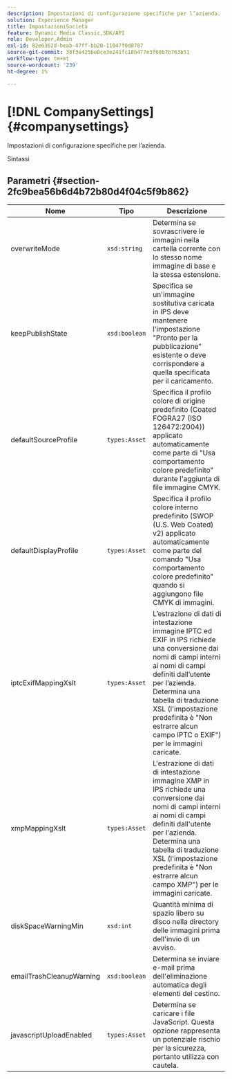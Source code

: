 ```yaml
---
description: Impostazioni di configurazione specifiche per l’azienda.
solution: Experience Manager
title: ImpostazioniSocietà
feature: Dynamic Media Classic,SDK/API
role: Developer,Admin
exl-id: 82e6362d-beab-47ff-bb20-11047f0d8787
source-git-commit: 38f3e425be0ce3e241fc18b477e3f68b7b763b51
workflow-type: tm+mt
source-wordcount: '239'
ht-degree: 1%

---
```


# [!DNL CompanySettings]{#companysettings}

Impostazioni di configurazione specifiche per l’azienda.

Sintassi

## Parametri {#section-2fc9bea56b6d4b72b80d4f04c5f9b862}

| Nome | Tipo | Descrizione |
|---|---|---|
| overwriteMode | `xsd:string` | Determina se sovrascrivere le immagini nella cartella corrente con lo stesso nome immagine di base e la stessa estensione. |
| keepPublishState | `xsd:boolean` | Specifica se un&#39;immagine sostitutiva caricata in IPS deve mantenere l&#39;impostazione &quot;Pronto per la pubblicazione&quot; esistente o deve corrispondere a quella specificata per il caricamento. |
| defaultSourceProfile | `types:Asset` | Specifica il profilo colore di origine predefinito (Coated FOGRA27 (ISO 126472:2004)) applicato automaticamente come parte di &quot;Usa comportamento colore predefinito&quot; durante l&#39;aggiunta di file immagine CMYK. |
| defaultDisplayProfile | `types:Asset` | Specifica il profilo colore interno predefinito (SWOP (U.S. Web Coated) v2) applicato automaticamente come parte del comando &quot;Usa comportamento colore predefinito&quot; quando si aggiungono file CMYK di immagini. |
| iptcExifMappingXslt | `types:Asset` | L’estrazione di dati di intestazione immagine IPTC ed EXIF in IPS richiede una conversione dai nomi di campi interni ai nomi di campi definiti dall’utente per l’azienda. Determina una tabella di traduzione XSL (l&#39;impostazione predefinita è &quot;Non estrarre alcun campo IPTC o EXIF&quot;) per le immagini caricate. |
| xmpMappingXslt | `types:Asset` | L&#39;estrazione di dati di intestazione immagine XMP in IPS richiede una conversione dai nomi di campi interni ai nomi di campi definiti dall&#39;utente per l&#39;azienda. Determina una tabella di traduzione XSL (l&#39;impostazione predefinita è &quot;Non estrarre alcun campo XMP&quot;) per le immagini caricate. |
| diskSpaceWarningMin | `xsd:int` | Quantità minima di spazio libero su disco nella directory delle immagini prima dell&#39;invio di un avviso. |
| emailTrashCleanupWarning | `xsd:boolean` | Determina se inviare e-mail prima dell&#39;eliminazione automatica degli elementi del cestino. |
| javascriptUploadEnabled | `types:Asset` | Determina se caricare i file JavaScript. Questa opzione rappresenta un potenziale rischio per la sicurezza, pertanto utilizza con cautela. |
